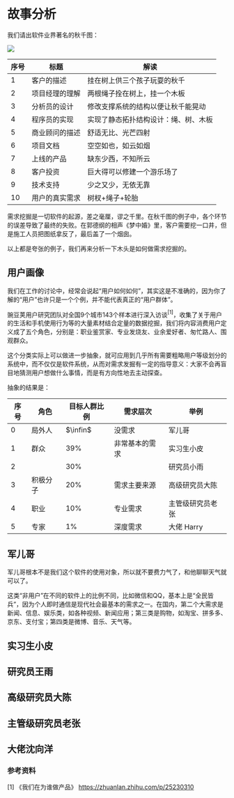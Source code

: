 # 故事分析

我们请出软件业界著名的秋千图：

<image src="Images/swing.png">

|序号|标题|解读|
|--|--|--|
|1|客户的描述|挂在树上供三个孩子玩耍的秋千|
|2|项目经理的理解|两根绳子拴在树上，挂一个木板|
|3|分析员的设计|修改支撑系统的结构以便让秋千能晃动|
|4|程序员的实现|实现了静态拓扑结构设计：绳、树、木板|
|5|商业顾问的描述|舒适无比、光芒四射|
|6|项目文档|空空如也，如云如烟|
|7|上线的产品|缺东少西，不知所云|
|8|客户投资|巨大得可以修建一个游乐场了|
|9|技术支持|少之又少，无依无靠|
|10|用户的真实需求|树杈+绳子+轮胎|

需求挖掘是一切软件的起源，差之毫厘，谬之千里。在秋千图的例子中，各个环节的误差导致了最终的失败。在郭德纲的相声《梦中婚》里，客户需要挖一口井，但是施工人员把图纸拿反了，最后盖了一个烟囱。

以上都是夸张的例子，我们再来分析一下木头是如何做需求挖掘的。

## 用户画像

我们在工作的讨论中，经常会说起“用户如何如何”，其实这是不准确的，因为你了解的“用户”也许只是一个个例，并不能代表真正的“用户群体”。

豌豆荚用户研究团队对全国9个城市143个样本进行深入访谈$^{[1]}$，收集了关于用户的生活和手机使用行为等的大量素材结合定量的数据挖掘，我们将内容消费用户定义成了五个角色，分别是：职业鉴赏家、专业发烧友、业余爱好者、匆忙路人、围观群众。

这个分类实际上可以做进一步抽象，就可应用到几乎所有需要粗略用户等级划分的系统中，而不仅仅是软件系统，从而对需求发掘有一定的指导意义：大家不会再盲目地猜测用户想做什么事情，而是有方向性地去主动探查。

抽象的结果是：

|序号|角色|目标人群比例|需求层次|举例|
|--|--|--|--|--|
|0|局外人|$\infin$|没需求|军儿哥|
|1|群众|39%|非常基本的需求|实习生小皮|
|2||30%||研究员小雨|
|3|积极分子|20%|需求主要来源|高级研究员大陈|
|4|职业|10%|专业需求|主管级研究员老张|
|5|专家|1%|深度需求|大佬 Harry|

## 军儿哥

军儿哥根本不是我们这个软件的使用对象，所以就不要费力气了，和他聊聊天气就可以了。

这类“非用户”在不同的软件上的比例不同，比如微信和QQ，基本上是“全民皆兵”，因为个人即时通信是现代社会最基本的需求之一。在国内，第二个大需求是新闻、信息、娱乐类，如各种视频、新闻应用；第三类是购物，如淘宝、拼多多、京东、支付宝；第四类是微博、音乐、天气等。

## 实习生小皮



## 研究员王雨



## 高级研究员大陈



## 主管级研究员老张



## 大佬沈向洋


### 参考资料

[1] 《我们在为谁做产品》 https://zhuanlan.zhihu.com/p/25230310